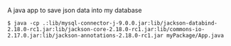 A java app to save json data into my database


`$ java -cp .:lib/mysql-connector-j-9.0.0.jar:lib/jackson-databind-2.18.0-rc1.jar:lib/jackson-core-2.18.0-rc1.jar:lib/commons-io-2.17.0.jar:lib/jackson-annotations-2.18.0-rc1.jar myPackage/App.java`

